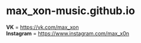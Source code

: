 # max_xon-music.github.io

<b>VK</b> = https://vk.com/max_xon <br/>
<b>Instagram</b> = https://www.instagram.com/max_x0n <br/>
